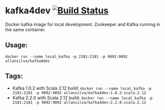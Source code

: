 # kafka4dev [![Build Status](https://travis-ci.org/allan-silva/kafka4dev.svg?branch=master)](https://travis-ci.org/allan-silva/kafka4dev)
Docker kafka image for local development. Zookeeper and Kafka running in the same container.  

## Usage:
`docker run --name local_kafka -p 2181:2181 -p 9092:9092 allansilva/kafka4dev`  

## Tags:
- Kafka 1.0.2 with Scala 2.12 build:
    `docker run --name local_kafka -p 2181:2181 -p 9092:9092 allansilva/kafka4dev:1.0.2-scala.2.12`  
- Kafka 2.2.0 with Scala 2.12 build:
    `docker run --name local_kafka -p 2181:2181 -p 9092:9092 allansilva/kafka4dev:2.2.0-scala.2.12`  
